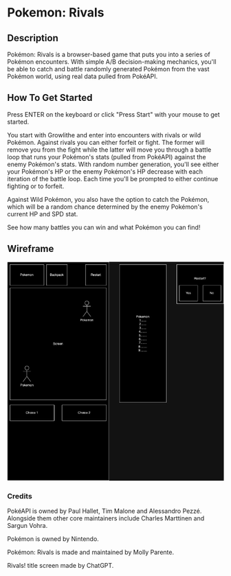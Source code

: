 # Pokemon: Rivals
## Description
Pokémon: Rivals is a browser-based game that puts you into a series of Pokémon encounters. With simple A/B decision-making mechanics, you'll be able to catch and battle randomly generated Pokémon from the vast Pokémon world, using real data pulled from PokéAPI.

## How To Get Started
Press ENTER on the keyboard or click "Press Start" with your mouse to get started.

You start with Growlithe and enter into encounters with rivals or wild Pokémon. Against rivals you can either forfeit or fight. The former will remove you from the fight while the latter will move you through a battle loop that runs your Pokémon's stats (pulled from PokéAPI) against the enemy Pokémon's stats. With random number generation, you'll see either your Pokémon's HP or the enemy Pokémon's HP decrease with each iteration of the battle loop. Each time you'll be prompted to either continue fighting or to forfeit.

Against Wild Pokémon, you also have the option to catch the Pokémon, which will be a random chance determined by the enemy Pokémon's current HP and SPD stat.

See how many battles you can win and what Pokémon you can find!

## Wireframe
![Description of Image](PokemonRivals.jpg)

### Credits
PokéAPI is owned by Paul Hallet, Tim Malone and Alessandro Pezzé. Alongside them other core maintainers include Charles Marttinen and Sargun Vohra.

Pokémon is owned by Nintendo.

Pokémon: Rivals is made and maintained by Molly Parente.

Rivals! title screen made by ChatGPT.